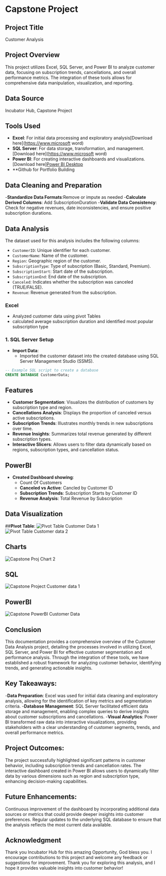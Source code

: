 # Capstone Project

## Project Title
Customer Analysis 

## Project Overview
This project utilizes Excel, SQL Server, and Power BI to analyze customer data, focusing on subscription trends, cancellations, and overall performance metrics. The integration of these tools allows for comprehensive data manipulation, visualization, and reporting.

## Data Source
Incubator Hub, Capstone Project

## Tools Used
- **Excel**: For initial data processing and exploratory analysis[Download here](https://www.microsoft word)
- **SQL Server**: For data storage, transformation, and management.[Download here](https://www.microsoft word)
- **Power BI**: For creating interactive dashboards and visualizations.[Download here][Power BI Desktop](https://powerbi.microsoft.com/en-us/desktop/)
- **Github for Portfolio Building
  
## Data Cleaning and Preparation
-**Standardize Data Formats**:Remove or impute as needed
-**Calculate Derived Columns**: Add SubscriptionDuration
-**Validate Data Consistency**: Check for negative revenues, date inconsistencies, and ensure positive subscription durations.

## Data Analysis 
The dataset used for this analysis includes the following columns:
- `CustomerID`: Unique identifier for each customer.
- `CustomerName`: Name of the customer.
- `Region`: Geographic region of the customer.
- `SubscriptionType`: Type of subscription (Basic, Standard, Premium).
- `SubscriptionStart`: Start date of the subscription.
- `SubscriptionEnd`: End date of the subscription.
- `Canceled`: Indicates whether the subscription was canceled (TRUE/FALSE).
- `Revenue`: Revenue generated from the subscription.

### Excel
- Analyzed customer data using pivot Tables
- calculated average subscription duration and identified most popular subscription type

### 1. SQL Server Setup 
- **Import Data**:
  - Imported the customer dataset into the created database using SQL Server Management Studio (SSMS).
  
```sql
-- Example SQL script to create a database
CREATE DATABASE CustomerData;
```
## Features
- **Customer Segmentation**: Visualizes the distribution of customers by subscription type and region.
- **Cancellations Analysis**: Displays the proportion of canceled versus active subscriptions.
- **Subscription Trends**: Illustrates monthly trends in new subscriptions over time.
- **Revenue Insights**: Summarizes total revenue generated by different subscription types.
- **Interactive Slicers**: Allows users to filter data dynamically based on regions, subscription types, and cancellation status.

## PowerBI
- **Created Dashboard showing**:
    - Count Of Customers
    - **Canceled vs Active**: Cancled by Customer ID
    - **Subscription Trends**: Subscription Starts by Customer ID 
    - **Revenue Analysis**: Total Revenue by Subscription

 ## Data Visualization
 ##**Pivot Table**:
 ![Pivot Table Customer Data 1](https://github.com/user-attachments/assets/d100c9bf-65eb-4fcf-bfae-19819dffa3db)
 ![Pivot Table Customer data 2](https://github.com/user-attachments/assets/aea11aec-ae87-4d19-b617-1569050c7880)

## Charts
![Capstone Proj  Chart 2](https://github.com/user-attachments/assets/03e4b849-9883-405b-a9ec-8bfef683a593)

## SQL 
![Capstone Project Customer data 1](https://github.com/user-attachments/assets/096439dd-6fe7-4b63-bb8e-b84775f18625)

## PowerBI
![Capstone PowerBI Customer Data](https://github.com/user-attachments/assets/a71c5c0c-80cc-4262-b8ad-d080f2e25556)

## Conclusion
This documentation provides a comprehensive overview of the Customer Data Analysis project, detailing the processes involved in utilizing Excel, SQL Server, and Power BI for effective customer segmentation and performance analysis. Through the integration of these tools, we have established a robust framework for analyzing customer behavior, identifying trends, and generating actionable insights.

## Key Takeaways:
-**Data Preparation**: Excel was used for initial data cleaning and exploratory analysis, allowing for the identification of key metrics and segmentation criteria.
-**Database Management**: SQL Server facilitated efficient data storage and management, enabling complex queries to derive insights about customer subscriptions and cancellations.
-**Visual Analytics**: Power BI transformed raw data into interactive visualizations, providing stakeholders with a clear understanding of customer segments, trends, and overall performance metrics.

## Project Outcomes:
The project successfully highlighted significant patterns in customer behavior, including subscription trends and cancellation rates.
The interactive dashboard created in Power BI allows users to dynamically filter data by various dimensions such as region and subscription type, enhancing decision-making capabilities.

## Future Enhancements:
Continuous improvement of the dashboard by incorporating additional data sources or metrics that could provide deeper insights into customer preferences.
Regular updates to the underlying SQL database to ensure that the analysis reflects the most current data available.

## Acknowledgment 
Thank you Incubator Hub for this amazing Opportunity, God bless you. I encourage contributions to this project and welcome any feedback or suggestions for improvement. Thank you for exploring this analysis, and I hope it provides valuable insights into customer behavior! 
